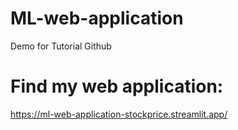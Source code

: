 # ML-web-application
Demo for Tutorial Github 

# Find my web application:
https://ml-web-application-stockprice.streamlit.app/
